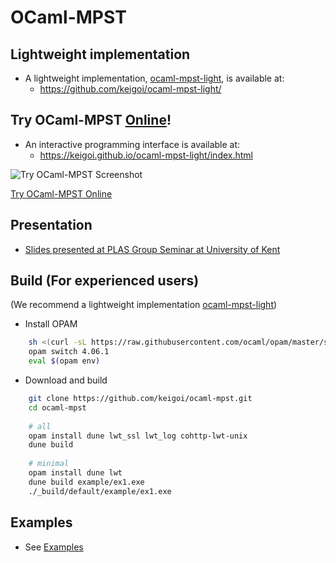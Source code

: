 # OCaml-MPST

## Lightweight implementation

* A lightweight implementation, [ocaml-mpst-light](https://github.com/keigoi/ocaml-mpst-light/), is available at:
  * https://github.com/keigoi/ocaml-mpst-light/


## Try OCaml-MPST [Online](https://keigoi.github.io/ocaml-mpst-light/index.html)!

* An interactive programming interface is available at:
  * https://keigoi.github.io/ocaml-mpst-light/index.html

![Try OCaml-MPST Screenshot](https://keigoi.github.io/ocaml-mpst-light/screenshot.png)

[Try OCaml-MPST Online](https://keigoi.github.io/ocaml-mpst-light/index.html)


## Presentation

* [Slides presented at PLAS Group Seminar at University of Kent](https://www.slideshare.net/keigoi/ocamlmpst-global-protocol-combinators-175519214)


## Build (For experienced users)

(We recommend a lightweight implementation [ocaml-mpst-light](https://github.com/keigoi/ocaml-mpst-light/))

* Install OPAM

```sh
    sh <(curl -sL https://raw.githubusercontent.com/ocaml/opam/master/shell/install.sh)
    opam switch 4.06.1
    eval $(opam env)
```

* Download and build

```sh
    git clone https://github.com/keigoi/ocaml-mpst.git
    cd ocaml-mpst
    
    # all
    opam install dune lwt_ssl lwt_log cohttp-lwt-unix
    dune build
    
    # minimal
    opam install dune lwt
    dune build example/ex1.exe
    ./_build/default/example/ex1.exe
```

## Examples

* See [Examples](examples/)

